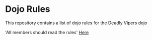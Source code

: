 Dojo Rules
==========

This repository contains a list of dojo rules for the Deadly Vipers dojo

'All members should read the rules' [Here](https://github.com/deadlyvipers)

